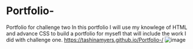 # Portfolio-
Portfolio for challenge two
In this portfolio I will use my knowlege of HTML and advance CSS to build a portfolio for mysefl that will include the work I did with challenge one.
https://tashinamyers.github.io/Portfolio-/
![image](https://github.com/user-attachments/assets/b6d9662c-3cd0-4cb8-bed8-9eebdfb4b052)
